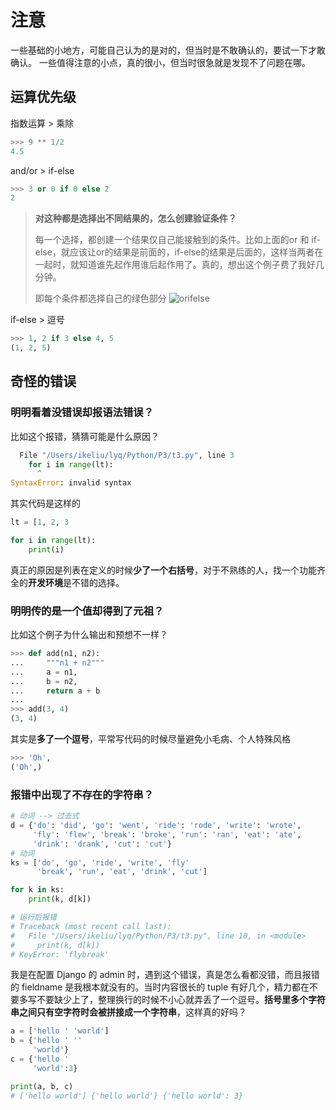 # 注意

一些基础的小地方，可能自己认为的是对的，但当时是不敢确认的，要试一下才敢确认。
一些值得注意的小点，真的很小，但当时很急就是发现不了问题在哪。

## 运算优先级

指数运算 > 乘除

```py
>>> 9 ** 1/2
4.5
```

and/or > if-else

```py
>>> 3 or 0 if 0 else 2
2
```

> **对这种都是选择出不同结果的，怎么创建验证条件？**
>
> 每一个选择，都创建一个结果仅自己能接触到的条件。比如上面的or 和 if-else，就应该让or的结果是前面的，if-else的结果是后面的，这样当两者在一起时，就知道谁先起作用谁后起作用了。真的，想出这个例子费了我好几分钟。
> 
> 即每个条件都选择自己的绿色部分 ![orifelse](images/orifelse.png)

if-else > 逗号

```py
>>> 1, 2 if 3 else 4, 5
(1, 2, 5)
```

## 奇怪的错误

### 明明看着没错误却报语法错误？

比如这个报错，猜猜可能是什么原因？

```py
  File "/Users/ikeliu/lyq/Python/P3/t3.py", line 3
    for i in range(lt):
      ^
SyntaxError: invalid syntax
```

其实代码是这样的

```py
lt = [1, 2, 3

for i in range(lt):
    print(i)
```

真正的原因是列表在定义的时候**少了一个右括号**，对于不熟练的人，找一个功能齐全的**开发环境**是不错的选择。

### 明明传的是一个值却得到了元祖？

比如这个例子为什么输出和预想不一样？

```py
>>> def add(n1, n2):
...     """n1 + n2"""
...     a = n1,
...     b = n2,
...     return a + b
...
>>> add(3, 4)
(3, 4)
```

其实是**多了一个逗号**，平常写代码的时候尽量避免小毛病、个人特殊风格

```py
>>> 'Oh',
('Oh',)
```

### 报错中出现了不存在的字符串？

```py
# 动词 --> 过去式
d = {'do': 'did', 'go': 'went', 'ride': 'rode', 'write': 'wrote',
     'fly': 'flew', 'break': 'broke', 'run': 'ran', 'eat': 'ate',
     'drink': 'drank', 'cut': 'cut'}
# 动词
ks = ['do', 'go', 'ride', 'write', 'fly'
      'break', 'run', 'eat', 'drink', 'cut']

for k in ks:
    print(k, d[k])

# 运行后报错
# Traceback (most recent call last):
#   File "/Users/ikeliu/lyq/Python/P3/t3.py", line 10, in <module>
#     print(k, d[k])
# KeyError: 'flybreak'
```

我是在配置 Django 的 admin 时，遇到这个错误，真是怎么看都没错，而且报错的 fieldname 是我根本就没有的。当时内容很长的 tuple 有好几个，精力都在不要多写不要缺少上了，整理换行的时候不小心就弄丢了一个逗号。**括号里多个字符串之间只有空字符时会被拼接成一个字符串**，这样真的好吗？

```py
a = ['hello ' 'world']
b = {'hello ' ''
     'world'}
c = {'hello '
     'world':3}

print(a, b, c)
# ['hello world'] {'hello world'} {'hello world': 3}
```